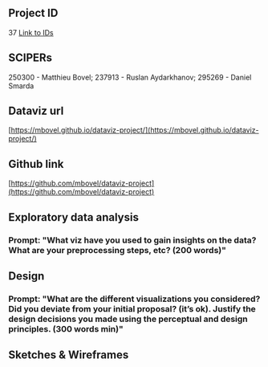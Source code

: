 ## Project ID
37
[Link to IDs](https://moodle.epfl.ch/pluginfile.php/2459475/mod_resource/content/0/ID%20-%20sciper%20mapping.pdf)

## SCIPERs
250300 - Matthieu Bovel;
237913 - Ruslan Aydarkhanov;
295269 - Daniel Smarda

## Dataviz url
[https://mbovel.github.io/dataviz-project/](https://mbovel.github.io/dataviz-project/)

## Github link
[https://github.com/mbovel/dataviz-project](https://github.com/mbovel/dataviz-project)

## Exploratory data analysis
### Prompt: "What viz have you used to gain insights on the data? What are your preprocessing steps, etc? (200 words)"

## Design
### Prompt: "What are the different visualizations you considered? Did you deviate from your initial proposal? (it’s ok). Justify the design decisions you made using the perceptual and design principles. (300 words min)"

## Sketches & Wireframes